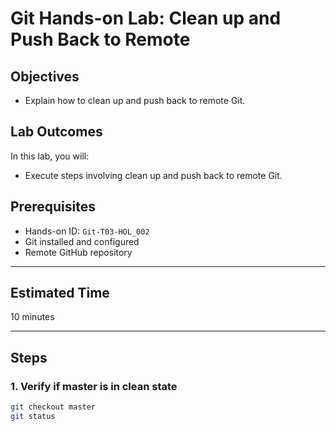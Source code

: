 # Git Hands-on Lab: Clean up and Push Back to Remote

## Objectives
- Explain how to clean up and push back to remote Git.

## Lab Outcomes
In this lab, you will:
- Execute steps involving clean up and push back to remote Git.

## Prerequisites
- Hands-on ID: `Git-T03-HOL_002`
- Git installed and configured
- Remote GitHub repository

---

## Estimated Time
10 minutes

---

## Steps

### 1. Verify if master is in clean state
```bash
git checkout master
git status
